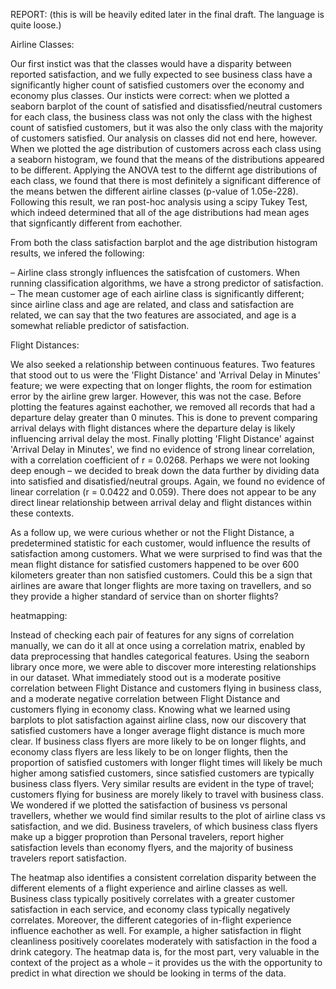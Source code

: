 REPORT: (this is will be heavily edited later in the final draft. The language is quite loose.)

Airline Classes:

Our first instict was that the classes would have a disparity between reported satisfaction, and we fully expected to see business class have a significantly higher count of satisfied customers over the economy and economy plus classes. Our insticts were correct: when we plotted a seaborn barplot of the count of satisfied and disatissfied/neutral customers for each class, the business class was not only the class with the highest count of satisfied customers, but it was also the only class with the majority of customers satisfied. Our analysis on classes did not end here, however. When we plotted the age distribution of customers across each class using a seaborn histogram, we found that the means of the distributions appeared to be different. Applying the ANOVA test to the differnt age distributions of each class, we found that there is most definitely a significant difference of the means betwen the different airline classes (p-value of 1.05e-228). Following this result, we ran post-hoc analysis using a scipy Tukey Test, which indeed determined that all of the age distributions had mean ages that signficantly different from eachother.

 From both the class satisfaction barplot and the age distribution histogram results, we infered the following:
  
  – Airline class strongly influences the satisfcation of customers. When running classification algorithms, we have a strong predictor of satisfaction.
  – The mean customer age of each airline class is significantly different; since airline class and age are related, and class and satisfaction are related, we can say that the two features are associated, and age is a somewhat reliable predictor of satisfaction. 

Flight Distances:

We also seeked a relationship between continuous features. Two features that stood out to us were the 'Flight Distance' and 'Arrival Delay in Minutes' feature; we were expecting that on longer flights, the room for estimation error by the airline grew larger. However, this was not the case. Before plotting the features against eachother, we removed all records that had a departure delay greater than 0 minutes. This is done to prevent comparing arrival delays with flight distances where the departure delay is likely influencing arrival delay the most. Finally plotting 'Flight Distance' against 'Arrival Delay in Minutes', we find no evidence of strong linear correlation, with a correlation coefficient of r = 0.0268. Perhaps we were not looking deep enough – we decided to break down the data further by dividing data into satisfied and disatisfied/neutral groups. Again, we found no evidence of linear correlation (r = 0.0422 and 0.059). There does not appear to be any direct linear relationship between arrival delay and flight distances within these contexts. 

As a follow up, we were curious whether or not the Flight Distance, a predetermined statistic for each customer, would influence the results of satisfaction among customers. What we were surprised to find was that the mean flight distance for satisfied customers happened to be over 600 kilometers greater than non satisfied customers. Could this be a sign that airlines are aware that longer flights are more taxing on travellers, and so they provide a higher standard of service than on shorter flights?

heatmapping:

Instead of checking each pair of features for any signs of correlation manually, we can do it all at once using a correlation matrix, enabled by data preprocessing that handles categorical features. Using the seaborn library once more, we were able to discover more interesting relationships in our dataset. What immediately stood out is a moderate positive correlation between Flight Distance and customers flying in business class, and a moderate negative correlation between Flight Distance and customers flying in economy class. Knowing what we learned using barplots to plot satisfaction against airline class, now our discovery that satisfied customers have a longer average flight distance is much more clear. If business class flyers are more likely to be on longer flights, and economy class flyers are less likely to be on longer flights, then the proportion of satisfied customers with longer flight times will likely be much higher among satisfied customers, since satisfied customers are typically business class flyers. Very similar results are evident in the type of travel; customers flying for business are morely likely to travel with business class. We wondered if we plotted the satisfaction of business vs personal travellers, whether we would find similar results to the plot of airline class vs satisfaction, and we did. Business travelers, of which business class flyers make up a bigger proprotion than Personal travelers, report higher satisfaction levels than economy flyers, and the majority of business travelers report satisfaction.

The heatmap also identifies a consistent correlation disparity between the different elements of a flight experience and airline classes as well. Business class typically positively correlates with a greater customer satisfaction in each service, and economy class typically negatively correlates. Moreover, the different categories of in-flight experience influence eachother as well. For example, a higher satisfaction in flight cleanliness positively coorelates moderately with satisfaction in the food a drink category. The heatmap data is, for the most part, very valuable in the context of the project as a whole – it provides us the with the opportunity to predict in what direction we should be looking in terms of the data. 




 